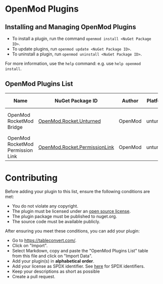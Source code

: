 # OpenMod Plugins

## Installing and Managing OpenMod Plugins
- To install a plugin, run the command `openmod install <NuGet Package ID>`.  
- To update plugins, run `openmod update <NuGet Package ID>`. 
- To uninstall a plugin, run `openmod uninstall <NuGet Package ID>`.

For more information, use the `help` command: e.g. use `help openmod install`.

## OpenMod Plugins List
| Name                              | NuGet Package ID                | Author  | Platform | Description                       | License    | Source Code                                                                                                                                                                                |
|-----------------------------------|---------------------------------|---------|----------|-----------------------------------|------------|--------------------------------------------------------------------------------------------------------------------------------------------------------------------------------------------|
| OpenMod RocketMod Bridge          | [OpenMod.Rocket.Unturned](https://www.nuget.org/packages/OpenMod.Rocket.Unturned)       | OpenMod | unturned | Legacy RM4 support for OpenMod    | MIT        | [GitHub](https://github.com/openmod/OpenMod/tree/master/unturned/rocketmod)                                               |
| OpenMod RocketMod Permission Link | [OpenMod.Rocket.PermissionLink](https://www.nuget.org/packages/OpenMod.Rocket.PermissionLink) | OpenMod | unturned | Makes RM4 use OpenMod Permissions | EUPL\-1\.2 | [GitHub](https://github.com/openmod/OpenMod/tree/master/unturned/rocketmod/Rocket.PermissionLink) |

# Contributing

Before adding your plugin to this list, ensure the following conditions are met:
* You do not violate any copyright.
* The plugin must be licensed under an [open source license](https://opensource.org/licenses).
* The plugin package must be published to nuget.org.
* The source code must be available publicly.

After ensuring you meet these conditions, you can add your plugin:
- Go to https://tableconvert.com/.
- Click on "Import".
- Select Markdown, copy and paste the "OpenMod Plugins List" table from this file and click on "Import Data".
- Add your plugin(s) in **alphabetical order**.
- Add your license as SPDX identifier. See [here](https://spdx.org/licenses/) for SPDX identifiers.
- Keep your descriptions as short as possible
- Create a pull request.
